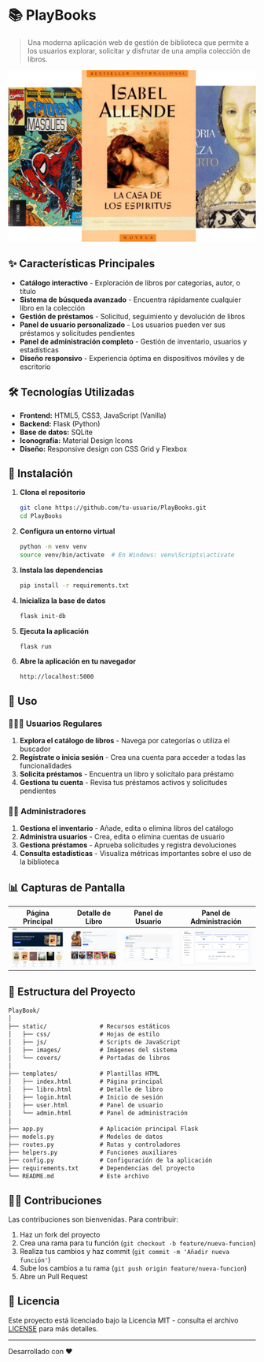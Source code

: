 # 📚 PlayBooks

> Una moderna aplicación web de gestión de biblioteca que permite a los usuarios explorar, solicitar y disfrutar de una amplia colección de libros.

![PlayBooks Banner](static/images/hero_books.png)

## ✨ Características Principales

- **Catálogo interactivo** - Exploración de libros por categorías, autor, o título
- **Sistema de búsqueda avanzado** - Encuentra rápidamente cualquier libro en la colección
- **Gestión de préstamos** - Solicitud, seguimiento y devolución de libros
- **Panel de usuario personalizado** - Los usuarios pueden ver sus préstamos y solicitudes pendientes
- **Panel de administración completo** - Gestión de inventario, usuarios y estadísticas
- **Diseño responsivo** - Experiencia óptima en dispositivos móviles y de escritorio

## 🛠️ Tecnologías Utilizadas

- **Frontend:** HTML5, CSS3, JavaScript (Vanilla)
- **Backend:** Flask (Python)
- **Base de datos:** SQLite
- **Iconografía:** Material Design Icons
- **Diseño:** Responsive design con CSS Grid y Flexbox

## 🚀 Instalación

1. **Clona el repositorio**
   ```bash
   git clone https://github.com/tu-usuario/PlayBooks.git
   cd PlayBooks
   ```

2. **Configura un entorno virtual**
   ```bash
   python -m venv venv
   source venv/bin/activate  # En Windows: venv\Scripts\activate
   ```

3. **Instala las dependencias**
   ```bash
   pip install -r requirements.txt
   ```

4. **Inicializa la base de datos**
   ```bash
   flask init-db
   ```

5. **Ejecuta la aplicación**
   ```bash
   flask run
   ```

6. **Abre la aplicación en tu navegador**
   ```
   http://localhost:5000
   ```

## 📖 Uso

### 🧑‍🤝‍🧑 Usuarios Regulares

1. **Explora el catálogo de libros** - Navega por categorías o utiliza el buscador
2. **Regístrate o inicia sesión** - Crea una cuenta para acceder a todas las funcionalidades
3. **Solicita préstamos** - Encuentra un libro y solicítalo para préstamo
4. **Gestiona tu cuenta** - Revisa tus préstamos activos y solicitudes pendientes

### 👨‍💼 Administradores

1. **Gestiona el inventario** - Añade, edita o elimina libros del catálogo
2. **Administra usuarios** - Crea, edita o elimina cuentas de usuario
3. **Gestiona préstamos** - Aprueba solicitudes y registra devoluciones
4. **Consulta estadísticas** - Visualiza métricas importantes sobre el uso de la biblioteca

## 📊 Capturas de Pantalla

| Página Principal | Detalle de Libro | Panel de Usuario | Panel de Administración |
|:---:|:---:|:---:|:---:|
| ![Inicio](static/screenshots/home.png) | ![Detalle](static/screenshots/book.png) | ![Usuario](static/screenshots/user.png) | ![Admin](static/screenshots/admin.png) |

## 📁 Estructura del Proyecto

```
PlayBook/
│
├── static/               # Recursos estáticos
│   ├── css/              # Hojas de estilo
│   ├── js/               # Scripts de JavaScript
│   ├── images/           # Imágenes del sistema
│   └── covers/           # Portadas de libros
│
├── templates/            # Plantillas HTML
│   ├── index.html        # Página principal
│   ├── libro.html        # Detalle de libro
│   ├── login.html        # Inicio de sesión
│   ├── user.html         # Panel de usuario
│   └── admin.html        # Panel de administración
│
├── app.py                # Aplicación principal Flask
├── models.py             # Modelos de datos
├── routes.py             # Rutas y controladores
├── helpers.py            # Funciones auxiliares
├── config.py             # Configuración de la aplicación
├── requirements.txt      # Dependencias del proyecto
└── README.md             # Este archivo
```

## 👨‍💻 Contribuciones

Las contribuciones son bienvenidas. Para contribuir:

1. Haz un fork del proyecto
2. Crea una rama para tu función (`git checkout -b feature/nueva-funcion`)
3. Realiza tus cambios y haz commit (`git commit -m 'Añadir nueva función'`)
4. Sube los cambios a tu rama (`git push origin feature/nueva-funcion`)
5. Abre un Pull Request

## 📝 Licencia

Este proyecto está licenciado bajo la Licencia MIT - consulta el archivo [LICENSE](LICENSE) para más detalles.

---

Desarrollado con ❤️ 
